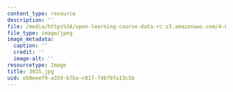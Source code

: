 ```yaml
---
content_type: resource
description: ''
file: /media/https%3A/open-learning-course-data-rc.s3.amazonaws.com/4-614-religious-architecture-and-islamic-cultures-fall-2002/eb0eeef9a359b7bac017f4b78fa13c5b_3015.jpg
file_type: image/jpeg
image_metadata:
  caption: ''
  credit: ''
  image-alt: ''
resourcetype: Image
title: 3015.jpg
uid: eb0eeef9-a359-b7ba-c017-f4b78fa13c5b
---
```

